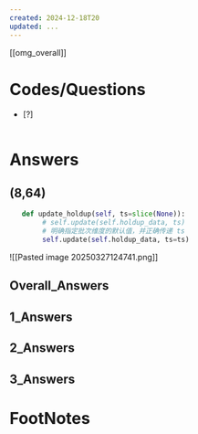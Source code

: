 ```yaml
---
created: 2024-12-18T20
updated: ...
---
```

[[omg_overall]]



# Codes/Questions

- [?] 


```python

```


# Answers
## (8,64)

```python
   def update_holdup(self, ts=slice(None)):
        # self.update(self.holdup_data, ts)
        # 明确指定批次维度的默认值，并正确传递 ts
        self.update(self.holdup_data, ts=ts)
```


![[Pasted image 20250327124741.png]]







## Overall_Answers


## 1_Answers


## 2_Answers


## 3_Answers




# FootNotes
